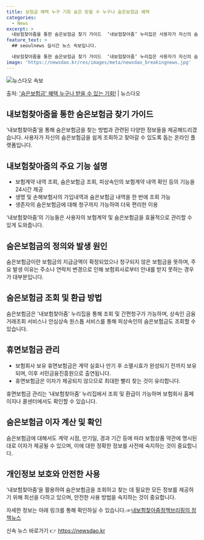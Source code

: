 ```yaml
---
title: 보험금 혜택 누구 기회 숨은 받을 수 누구나 숨은보험금 혜택
categories:
  - News
excerpt: >
  내보험찾아줌을 통한 숨은보험금 찾기 가이드  ‘내보험찾아줌’ 누리집은 사용자가 자신의 숨은보험금을 쉽게 조회…
feature_text: >
  ## seoulnews 실시간 뉴스 속보입니다.

  내보험찾아줌을 통한 숨은보험금 찾기 가이드  ‘내보험찾아줌’ 누리집은 사용자가 자신의 숨은보험금을 쉽게 조회…
image: 'https://newsdao.kr/res/images/meta/newsdao_breakingnews.jpg'
---
```


![뉴스다오 속보](https://newsdao.kr/res/images/meta/newsdao_breakingnews.jpg)

<p>출처: <a href="https://newsdao.kr/4326" rel="dofollow">'숨은보험금' 혜택 누구나 받을 수 있는 기회!</a> | 뉴스다오</p>

<h2 data-ke-size="size26">내보험찾아줌을 통한 숨은보험금 찾기 가이드</h2>
<p data-ke-size="size16">‘내보험찾아줌’을 통해 숨은보험금을 찾는 방법과 관련된 다양한 정보들을 제공해드리겠습니다. 사용자가 자신의 숨은보험금을 쉽게 조회하고 찾아갈 수 있도록 돕는 온라인 플랫폼입니다.</p>

<h2 data-ke-size="size24">내보험찾아줌의 주요 기능 설명</h2>
<ul>
<li>보험계약 내역 조회, 숨은보험금 조회, 피상속인의 보험계약 내역 확인 등의 기능을 24시간 제공</li>
<li>생명 및 손해보험사의 가입내역과 숨은보험금 내역을 한 번에 조회 가능</li>
<li>생존자의 숨은보험금에 대해 청구까지 가능하여 더욱 편리한 이용</li>
</ul>
<p data-ke-size="size16">‘내보험찾아줌’의 기능들은 사용자의 보험계약 및 숨은보험금을 효율적으로 관리할 수 있게 도와줍니다.</p>

<h2 data-ke-size="size24">숨은보험금의 정의와 발생 원인</h2>
<p data-ke-size="size16">숨은보험금이란 보험금의 지급금액이 확정되었으나 청구되지 않은 보험금을 뜻하며, 주요 발생 이유는 주소나 연락처 변경으로 인해 보험회사로부터 안내를 받지 못하는 경우가 대부분입니다.</p>

<h2 data-ke-size="size24">숨은보험금 조회 및 환급 방법</h2>
<p data-ke-size="size16">숨은보험금은 '내보험찾아줌' 누리집을 통해 조회 및 간편청구가 가능하며, 상속인 금융거래조회 서비스나 안심상속 원스톱 서비스를 통해 피상속인의 숨은보험금도 조회할 수 있습니다.</p>

<h2 data-ke-size="size24">휴면보험금 관리</h2>
<ul>
<li>보험회사 보유 휴면보험금은 계약 실효나 만기 후 소멸시효가 완성되기 전까지 보유되며, 이후 서민금융진흥원으로 출연됩니다.</li>
<li>휴면보험금은 이자가 제공되지 않으므로 최대한 빨리 찾는 것이 유리합니다.</li>
</ul>
<p data-ke-size="size16">휴면보험금 관리는 ‘내보험찾아줌’ 누리집에서 조회 및 환급이 가능하며 보험회사 홈페이지나 콜센터에서도 확인할 수 있습니다.</p>

<h2 data-ke-size="size24">숨은보험금 이자 계산 및 확인</h2>
<p data-ke-size="size16">숨은보험금에 대해서도 계약 시점, 만기일, 경과 기간 등에 따라 보험상품 약관에 명시된 대로 이자가 제공될 수 있으며, 이에 대한 정확한 정보를 사전에 숙지하는 것이 중요합니다.</p>

<h2 data-ke-size="size24">개인정보 보호와 안전한 사용</h2>
<p data-ke-size="size16">‘내보험찾아줌’을 활용하여 숨은보험금을 조회하고 찾는 데 필요한 모든 정보를 제공하기 위해 최선을 다하고 있으며, 안전한 사용 방법을 숙지하는 것이 중요합니다.</p>
<p data-ke-size="size16">자세한 정보는 아래 링크를 통해 확인하실 수 있습니다.☞<a href="https://newsdao.kr/4326">내보험찾아줌정책브리핑의 정책뉴스</a></p> 

신속 뉴스 바로가기 👉 <a href="https://newsdao.kr" rel="dofollow">https://newsdao.kr</a>


